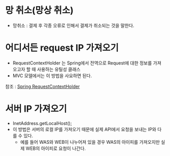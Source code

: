 #   망 취소(망상 취소)
-   망취소 : 결제 후 각종 오류로 인해서 결제가 취소되는 것을 말한다.

#   어디서든 request IP 가져오기
-   RequestContextHolder 는 Spring에서 전역으로 Request에 대한 정보를 가져오고자 할 때 사용하는 유틸성 클래스
-   MVC 모델에서는 이 방법을 사요하면 된다.

참조 : [Spring RequestContextHolder](https://gompangs.tistory.com/entry/Spring-RequestContextHolder)

#   서버 IP 가져오기
-   InetAddress.getLocalHost();
-   이 방법은 서버의 로컬 IP를 가져오기 때문에 실제 API에서 요청을 보내는 IP와 다를 수 있다.
    -   예를 들어 WAS와 WEB이 나누어져 있을 경우 WAS의 아이피를 가져오지만 실제 WEB의 아이피로 요청이 나간다.